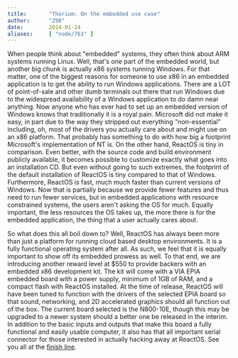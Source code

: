 ```yaml
---
title:       "Thorium: On the embedded use case"
author:      "Z98"
date:        2014-01-14
aliases:     [ "node/761" ]
---
```


<p>When people think about "embedded" systems, they often think about ARM systems running Linux. Well, that's one part of the embedded world, but another big chunk is actually x86 systems running Windows. For that matter, one of the biggest reasons for someone to use x86 in an embedded application is to get the ability to run Windows applications. There are a LOT of point-of-sale and other dumb terminals out there that run Windows due to the widespread availability of a Windows application to do damn near anything. Now anyone who has ever had to set up an embedded version of Windows knows that traditionally it is a royal pain. Microsoft did not make it easy, in part due to the way they stripped out everything "non-essential" including, oh, most of the drivers you actually care about and might use on an x86 platform. That probably has something to do with how big a footprint Microsoft's implementation of NT is. On the other hand, ReactOS is tiny in comparison. Even better, with the source code and build environment publicly available, it becomes possible to customize exactly what goes into an installation CD. But even without going to such extremes, the footprint of the default installation of ReactOS is tiny compared to that of Windows. Furthermore, ReactOS is fast, much much faster than current versions of Windows. Now that is partially because we provide fewer features and thus need to run fewer services, but in embedded applications with resource constrained systems, the users aren't asking the OS for much. Equally important, the less resources the OS takes up, the more there is for the embedded application, the thing that a user actually cares about.</p><p>So what does this all boil down to? Well, ReactOS has always been more than just a platform for running cloud based desktop environments. It is a fully functional operating system after all. As such, we feel that it is equally important to show off its embedded prowess as well. To that end, we are introducing another reward level at $550 to provide backers with an embedded x86 development kit. The kit will come with a VIA EPIA embedded board with a power supply, minimum of 1GB of RAM, and a compact flash with ReactOS installed. At the time of release, ReactOS will have been tuned to function with the drivers of the selected EPIA board so that sound, networking, and 2D accelerated graphics should all function out of the box. The current board selected is the N800-10E, though this may be upgraded to a newer system should a better one be released in the interim. In addition to the basic inputs and outputs that make this board a fully functional and easily usable computer, it also has that all important serial connector for those interested in actually hacking away at ReactOS. See you all at the <a href="http://www.kickstarter.com/projects/thorium/thorium-core-cloud-desktop">finish line</a>.</p>
